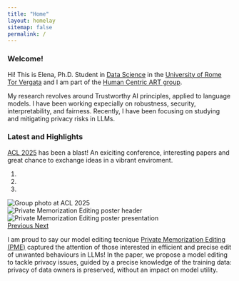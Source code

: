 ```yaml
---
title: "Home"
layout: homelay
sitemap: false
permalink: /
---
```


### Welcome!

Hi! This is Elena, Ph.D. Student in [Data Science](https://datasciencephd.uniroma2.it/) in the [University of Rome Tor Vergata](https://uniroma2.it) and I am part of the [Human Centric ART group](https://humancentricart.github.io/). 

My research revolves around Trustworthy AI principles, applied to language models.
I have been working expecially on robustness, security, interpretability, and fairness.
Recently, I have been focusing on studying and mitigating privacy risks in LLMs.


### Latest and Highlights

[ACL 2025](https://2025.aclweb.org/) has been a blast! An exiciting conference, interesting papers and great chance to exchange ideas in a vibrant enviroment.


<div markdown="0" id="carouselHigh" class="carousel slide" data-ride="carousel" data-interval="4000" data-pause="hover" >
    <ol class="carousel-indicators">
        <li data-target="#carouselHigh" data-slide-to="0" class="active"></li>
        <li data-target="#carouselHigh" data-slide-to="1"></li>
        <li data-target="#carouselHigh" data-slide-to="2"></li>
    </ol>   
    <div class="carousel-inner" markdown="0">
        <div class="carousel-item active">
            <img  class="d-block w-100" src="{{ site.url }}{{ site.baseurl }}/images/slider/acl_group.jpg" alt="Group photo at ACL 2025"/>
        </div>
        <div class="carousel-item">
            <img class="d-block w-100" src="{{ site.url }}{{ site.baseurl }}/images/slider/PME_poster.png" alt="Private Memorization Editing poster header"/>
        </div>
        <div class="carousel-item">
            <img class="d-block w-100" src="{{ site.url }}{{ site.baseurl }}/images/slider/acl_posterpres.jpg" alt="Private Memorization Editing poster presentation" />
        </div>
    </div>
    <a class="carousel-control-prev" href="#carouselHigh" role="button" data-slide="prev">
        <span class="carousel-control-prev-icon" aria-hidden="true"></span>
        <span class="sr-only">Previous</span>
    </a>
        <a class="carousel-control-next" href="#carouselHigh" role="button" data-slide="next">
        <span class="carousel-control-next-icon" aria-hidden="true"></span>
        <span class="sr-only">Next</span>
    </a>
</div>

I am proud to say our model editing tecnique [Private Memorization Editing (PME)](https://aclanthology.org/2025.acl-long.810/) captured the attention of those interested in efficient and precise edit of unwanted behaviours in LLMs! In the paper, we propose a model editing to tackle privacy issues, guided by a precise knowledge of the training data: privacy of data owners is preserved, without an impact on model utility.

